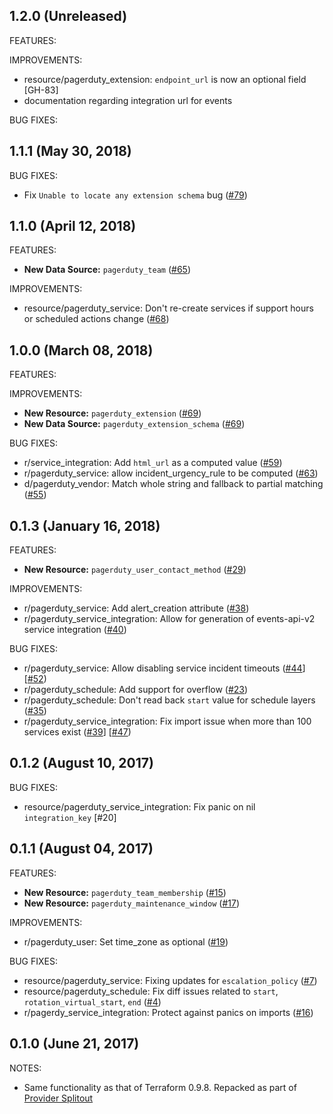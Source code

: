 ## 1.2.0 (Unreleased)

FEATURES:

IMPROVEMENTS:
* resource/pagerduty_extension: `endpoint_url` is now an optional field [GH-83]
* documentation regarding integration url for events

BUG FIXES:

## 1.1.1 (May 30, 2018)

BUG FIXES:
* Fix `Unable to locate any extension schema` bug ([#79](https://github.com/terraform-providers/terraform-provider-pagerduty/issues/79))

## 1.1.0 (April 12, 2018)

FEATURES:

* **New Data Source:** `pagerduty_team` ([#65](https://github.com/terraform-providers/terraform-provider-pagerduty/issues/65))

IMPROVEMENTS:

* resource/pagerduty_service: Don't re-create services if support hours or scheduled actions change ([#68](https://github.com/terraform-providers/terraform-provider-pagerduty/issues/68))


## 1.0.0 (March 08, 2018)

FEATURES:

IMPROVEMENTS:

* **New Resource:** `pagerduty_extension` ([#69](https://github.com/terraform-providers/terraform-provider-pagerduty/issues/69))
* **New Data Source:** `pagerduty_extension_schema` ([#69](https://github.com/terraform-providers/terraform-provider-pagerduty/issues/69))

BUG FIXES:
* r/service_integration: Add `html_url` as a computed value ([#59](https://github.com/terraform-providers/terraform-provider-pagerduty/issues/59))
* r/pagerduty_service: allow incident_urgency_rule to be computed ([#63](https://github.com/terraform-providers/terraform-provider-pagerduty/issues/63))
* d/pagerduty_vendor: Match whole string and fallback to partial matching ([#55](https://github.com/terraform-providers/terraform-provider-pagerduty/issues/55))

## 0.1.3 (January 16, 2018)

FEATURES:

* **New Resource:** `pagerduty_user_contact_method` ([#29](https://github.com/terraform-providers/terraform-provider-pagerduty/issues/29))

IMPROVEMENTS:

* r/pagerduty_service: Add alert_creation attribute ([#38](https://github.com/terraform-providers/terraform-provider-pagerduty/issues/38))
* r/pagerduty_service_integration: Allow for generation of events-api-v2 service integration ([#40](https://github.com/terraform-providers/terraform-provider-pagerduty/issues/40))

BUG FIXES:
* r/pagerduty_service: Allow disabling service incident timeouts ([#44](https://github.com/terraform-providers/terraform-provider-pagerduty/issues/44)] [[#52](https://github.com/terraform-providers/terraform-provider-pagerduty/issues/52))
* r/pagerduty_schedule: Add support for overflow ([#23](https://github.com/terraform-providers/terraform-provider-pagerduty/issues/23))
* r/pagerduty_schedule: Don't read back `start` value for schedule layers ([#35](https://github.com/terraform-providers/terraform-provider-pagerduty/issues/35))
* r/pagerduty_service_integration: Fix import issue when more than 100 services exist ([#39](https://github.com/terraform-providers/terraform-provider-pagerduty/issues/39)] [[#47](https://github.com/terraform-providers/terraform-provider-pagerduty/issues/47))

## 0.1.2 (August 10, 2017)

BUG FIXES:

* resource/pagerduty_service_integration: Fix panic on nil `integration_key` [#20]

## 0.1.1 (August 04, 2017)

FEATURES:

* **New Resource:** `pagerduty_team_membership` ([#15](https://github.com/terraform-providers/terraform-provider-pagerduty/issues/15))
* **New Resource:** `pagerduty_maintenance_window` ([#17](https://github.com/terraform-providers/terraform-provider-pagerduty/issues/17))

IMPROVEMENTS:

* r/pagerduty_user: Set time_zone as optional ([#19](https://github.com/terraform-providers/terraform-provider-pagerduty/issues/19))

BUG FIXES:

* resource/pagerduty_service: Fixing updates for `escalation_policy` ([#7](https://github.com/terraform-providers/terraform-provider-pagerduty/issues/7))
* resource/pagerduty_schedule: Fix diff issues related to `start`, `rotation_virtual_start`, `end` ([#4](https://github.com/terraform-providers/terraform-provider-pagerduty/issues/4))
* r/pagerdy_service_integration: Protect against panics on imports ([#16](https://github.com/terraform-providers/terraform-provider-pagerduty/issues/16))

## 0.1.0 (June 21, 2017)

NOTES:

* Same functionality as that of Terraform 0.9.8. Repacked as part of [Provider Splitout](https://www.hashicorp.com/blog/upcoming-provider-changes-in-terraform-0-10/)
